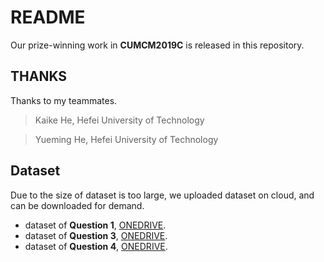 # README

Our prize-winning work in **CUMCM2019C** is released in this repository.

## THANKS

Thanks to my teammates.

> Kaike He, Hefei University of Technology

> Yueming He, Hefei University of Technology

## Dataset

Due to the size of dataset is too large, we uploaded dataset on cloud, and can be downloaded for demand.
- dataset of **Question 1**, [ONEDRIVE](https://mailhfuteducn-my.sharepoint.com/:f:/g/personal/leetun2001_mail_hfut_edu_cn/EpLZiPx8A1tNgwlR_D_lXucBXnwXhoEB4asR2bPUhsr0Nw?e=1hJzCs).
- dataset of **Question 3**,  [ONEDRIVE](https://mailhfuteducn-my.sharepoint.com/:f:/g/personal/leetun2001_mail_hfut_edu_cn/EqA_AKTQKhFMm4epzZzl3bsB9l9uV-g5Y9giPctMXrUVoQ?e=S1sXst).
- dataset of **Question 4**,   [ONEDRIVE](https://mailhfuteducn-my.sharepoint.com/:f:/g/personal/leetun2001_mail_hfut_edu_cn/EgKZD7vY2zxKgvfr382C1sQBW-YHGkIShgQG8jb5HQXDMg?e=n608xN).